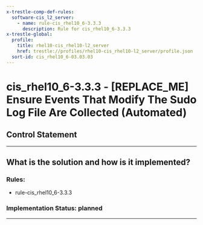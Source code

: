 ```yaml
---
x-trestle-comp-def-rules:
  software-cis_l2_server:
    - name: rule-cis_rhel10_6-3.3.3
      description: Rule for cis_rhel10_6-3.3.3
x-trestle-global:
  profile:
    title: rhel10-cis_rhel10-l2_server
    href: trestle://profiles/rhel10-cis_rhel10-l2_server/profile.json
  sort-id: cis_rhel10_6-03.03.03
---
```


# cis_rhel10_6-3.3.3 - \[REPLACE_ME\] Ensure Events That Modify The Sudo Log File Are Collected (Automated)

## Control Statement

______________________________________________________________________

## What is the solution and how is it implemented?

<!-- For implementation status enter one of: implemented, partial, planned, alternative, not-applicable -->

<!-- Note that the list of rules under ### Rules: is read-only and changes will not be captured after assembly to JSON -->

<!-- Add control implementation description here for control: cis_rhel10_6-3.3.3 -->

### Rules:

  - rule-cis_rhel10_6-3.3.3

### Implementation Status: planned

______________________________________________________________________
